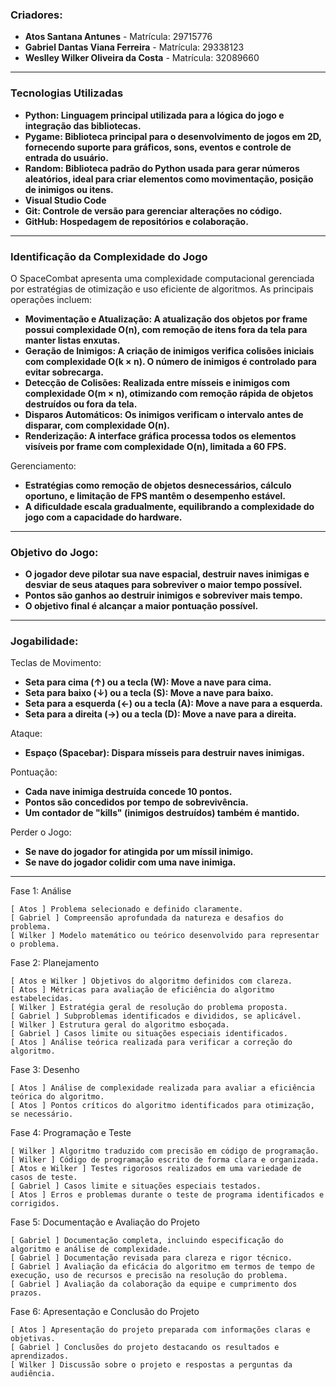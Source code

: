### **Criadores:**
- **Atos Santana Antunes** - Matrícula: 29715776  
- **Gabriel Dantas Viana Ferreira** - Matrícula: 29338123  
- **Weslley Wilker Oliveira da Costa** - Matrícula: 32089660  

---
### **Tecnologias Utilizadas**
- **Python: Linguagem principal utilizada para a lógica do jogo e integração das bibliotecas.**
- **Pygame: Biblioteca principal para o desenvolvimento de jogos em 2D, fornecendo suporte para gráficos, sons, eventos e controle de entrada do usuário.**
- **Random: Biblioteca padrão do Python usada para gerar números aleatórios, ideal para criar elementos como movimentação, posição de inimigos ou itens.**
- **Visual Studio Code**
- **Git: Controle de versão para gerenciar alterações no código.**
- **GitHub: Hospedagem de repositórios e colaboração.**

---
### **Identificação da Complexidade do Jogo**
O SpaceCombat apresenta uma complexidade computacional gerenciada por estratégias de otimização e uso eficiente de algoritmos. As principais operações incluem:
- **Movimentação e Atualização: A atualização dos objetos por frame possui complexidade O(n), com remoção de itens fora da tela para manter listas enxutas.**
- **Geração de Inimigos: A criação de inimigos verifica colisões iniciais com complexidade O(k × n). O número de inimigos é controlado para evitar sobrecarga.**
- **Detecção de Colisões: Realizada entre mísseis e inimigos com complexidade O(m × n), otimizando com remoção rápida de objetos destruídos ou fora da tela.**
- **Disparos Automáticos: Os inimigos verificam o intervalo antes de disparar, com complexidade O(n).**
- **Renderização: A interface gráfica processa todos os elementos visíveis por frame com complexidade O(n), limitada a 60 FPS.**

Gerenciamento:
- **Estratégias como remoção de objetos desnecessários, cálculo oportuno, e limitação de FPS mantêm o desempenho estável.**
- **A dificuldade escala gradualmente, equilibrando a complexidade do jogo com a capacidade do hardware.**

---
### **Objetivo do Jogo:**
- **O jogador deve pilotar sua nave espacial, destruir naves inimigas e desviar de seus ataques para sobreviver o maior tempo possível.**
- **Pontos são ganhos ao destruir inimigos e sobreviver mais tempo.**
- **O objetivo final é alcançar a maior pontuação possível.**
  
---
### **Jogabilidade:**
Teclas de Movimento:
- **Seta para cima (↑) ou a tecla (W): Move a nave para cima.**
- **Seta para baixo (↓) ou a tecla (S): Move a nave para baixo.**
- **Seta para a esquerda (←) ou a tecla (A): Move a nave para a esquerda.**
- **Seta para a direita (→) ou a tecla (D): Move a nave para a direita.**

Ataque:
- **Espaço (Spacebar): Dispara mísseis para destruir naves inimigas.**

Pontuação:
- **Cada nave inimiga destruída concede 10 pontos.**
- **Pontos são concedidos por tempo de sobrevivência.**
- **Um contador de "kills" (inimigos destruídos) também é mantido.**

Perder o Jogo:
- **Se nave do jogador for atingida por um míssil inimigo.**
- **Se nave do jogador colidir com uma nave inimiga.**
        
--- 
Fase 1: Análise  

    [ Atos ] Problema selecionado e definido claramente.
    [ Gabriel ] Compreensão aprofundada da natureza e desafios do problema.
    [ Wilker ] Modelo matemático ou teórico desenvolvido para representar o problema.

Fase 2: Planejamento 

    [ Atos e Wilker ] Objetivos do algoritmo definidos com clareza.
    [ Atos ] Métricas para avaliação de eficiência do algoritmo estabelecidas.
    [ Wilker ] Estratégia geral de resolução do problema proposta.
    [ Gabriel ] Subproblemas identificados e divididos, se aplicável.
    [ Wilker ] Estrutura geral do algoritmo esboçada.
    [ Gabriel ] Casos limite ou situações especiais identificados.
    [ Atos ] Análise teórica realizada para verificar a correção do algoritmo.

Fase 3: Desenho 

    [ Atos ] Análise de complexidade realizada para avaliar a eficiência teórica do algoritmo.
    [ Atos ] Pontos críticos do algoritmo identificados para otimização, se necessário.

Fase 4: Programação e Teste 

    [ Wilker ] Algoritmo traduzido com precisão em código de programação.
    [ Wilker ] Código de programação escrito de forma clara e organizada.
    [ Atos e Wilker ] Testes rigorosos realizados em uma variedade de casos de teste.
    [ Gabriel ] Casos limite e situações especiais testados.
    [ Atos ] Erros e problemas durante o teste de programa identificados e corrigidos.

Fase 5: Documentação e Avaliação do Projeto  

    [ Gabriel ] Documentação completa, incluindo especificação do algoritmo e análise de complexidade.
    [ Gabriel ] Documentação revisada para clareza e rigor técnico.
    [ Gabriel ] Avaliação da eficácia do algoritmo em termos de tempo de execução, uso de recursos e precisão na resolução do problema.
    [ Gabriel ] Avaliação da colaboração da equipe e cumprimento dos prazos.

Fase 6: Apresentação e Conclusão do Projeto  

    [ Atos ] Apresentação do projeto preparada com informações claras e objetivas.
    [ Gabriel ] Conclusões do projeto destacando os resultados e aprendizados.
    [ Wilker ] Discussão sobre o projeto e respostas a perguntas da audiência.
